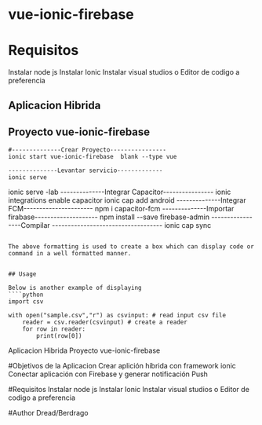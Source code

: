 # vue-ionic-firebase
# Requisitos
Instalar node js
Instalar Ionic 
Instalar visual studios o Editor de codigo a preferencia 

## Aplicacion Hibrida

## Proyecto vue-ionic-firebase

````
#--------------Crear Proyecto----------------
ionic start vue-ionic-firebase  blank --type vue
````
````
--------------Levantar servicio-------------
ionic serve 
````
ionic serve -lab
--------------Integrar Capacitor----------------
ionic integrations enable capacitor 
ionic cap add android
--------------Integrar FCM----------------------
npm i capacitor-fcm
--------------Importar firabase--------------------
npm install --save firebase-admin
-----------------Compilar -----------------------------------
ionic cap sync

````

The above formatting is used to create a box which can display code or command in a well formatted manner.


## Usage

Below is another example of displaying
````python
import csv

with open("sample.csv","r") as csvinput: # read input csv file
    reader = csv.reader(csvinput) # create a reader
    for row in reader:
        print(row[0])
````

Aplicacion Hibrida
Proyecto vue-ionic-firebase

#Objetivos de la Aplicacion
Crear aplición híbrida con framework ionic
Conectar aplicación con Firebase y generar notificación Push

#Requisitos 
Instalar node js
Instalar Ionic 
Instalar visual studios o Editor de codigo a preferencia 

#Author
Dread/Berdrago



